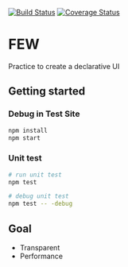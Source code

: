[![Build Status](https://travis-ci.org/jesse23/few.svg?branch=master)](https://travis-ci.org/jesse23/few) [![Coverage Status](https://coveralls.io/repos/github/jesse23/few/badge.svg?branch=master)](https://coveralls.io/github/jesse23/few?branch=master)

# FEW
Practice to create a declarative UI

## Getting started
### Debug in Test Site
```bash
npm install
npm start
```

### Unit test
```bash
# run unit test
npm test

# debug unit test
npm test -- -debug
```

## Goal
- Transparent
- Performance
